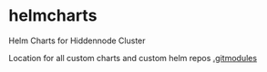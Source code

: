 # helmcharts
Helm Charts for Hiddennode Cluster

Location for all custom charts and custom helm repos
[.gitmodules](.gitmodules)
